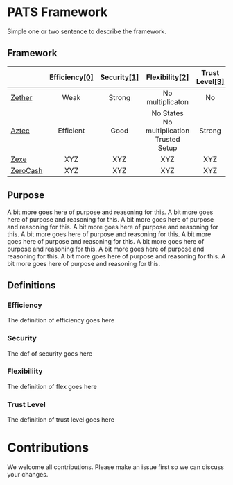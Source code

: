 # PATS Framework

Simple one or two sentence to describe the framework.

## Framework

|                           | Efficiency[[0]](#Efficiency) | Security[[1]](#Security) |           Flexibility[[2]](#Flexibiliity)           | Trust Level[[3]](#Trust-Level) |
| ------------------------- | :--------------------------: | :----------------------: | :-------------------------------------------------: | :----------------------------: |
| [Zether](./zether.md)     |             Weak             |          Strong          |                  No multiplicaton                   |               No               |
| [Aztec](./aztec.md)       |          Efficient           |           Good           | No States <br> No multiplication <br> Trusted Setup |             Strong             |
| [Zexe](./zexe.md)         |             XYZ              |           XYZ            |                         XYZ                         |              XYZ               |
| [ZeroCash](./zerocash.md) |             XYZ              |           XYZ            |                         XYZ                         |              XYZ               |

## Purpose

A bit more goes here of purpose and reasoning for this. A bit more goes here of purpose and reasoning for this. A bit more goes here of purpose and reasoning for this. A bit more goes here of purpose and reasoning for this. A bit more goes here of purpose and reasoning for this. A bit more goes here of purpose and reasoning for this. A bit more goes here of purpose and reasoning for this. A bit more goes here of purpose and reasoning for this. A bit more goes here of purpose and reasoning for this. A bit more goes here of purpose and reasoning for this.

## Definitions

### Efficiency

The definition of efficiency goes here

### Security

The def of security goes here

### Flexibiliity

The definition of flex goes here

### Trust Level

The definition of trust level goes here

# Contributions

We welcome all contributions. Please make an issue first so we can discuss your changes.
